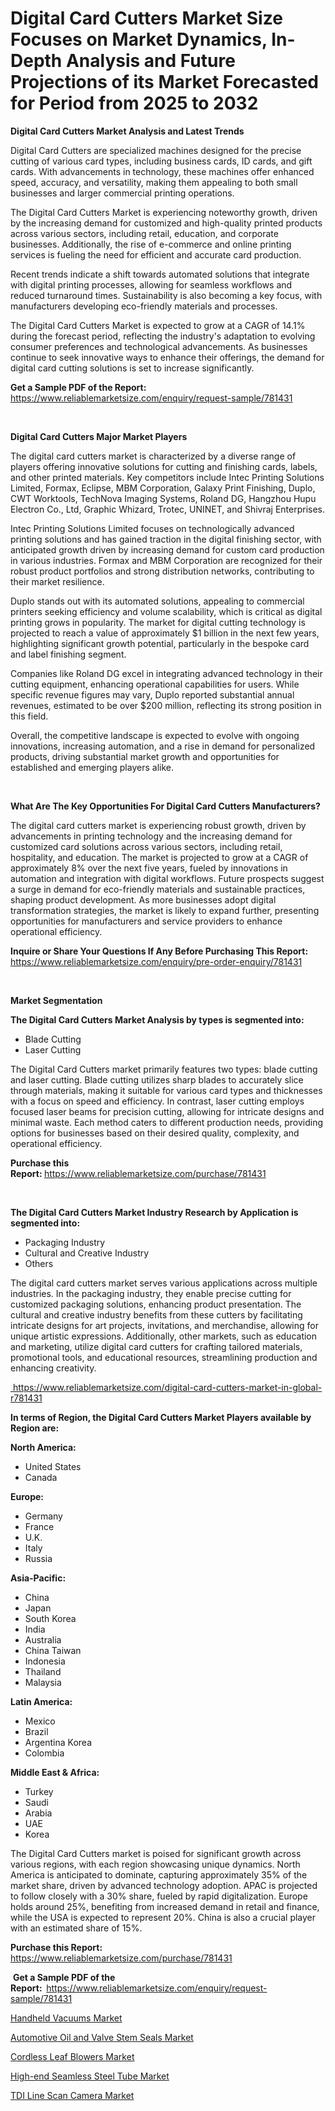<p><h1>Digital Card Cutters Market Size Focuses on Market Dynamics, In-Depth Analysis and Future Projections of its Market Forecasted for Period from 2025 to 2032</h1></p><p><strong>Digital Card Cutters Market Analysis and Latest Trends</strong></p>
<p><p>Digital Card Cutters are specialized machines designed for the precise cutting of various card types, including business cards, ID cards, and gift cards. With advancements in technology, these machines offer enhanced speed, accuracy, and versatility, making them appealing to both small businesses and larger commercial printing operations. </p><p>The Digital Card Cutters Market is experiencing noteworthy growth, driven by the increasing demand for customized and high-quality printed products across various sectors, including retail, education, and corporate businesses. Additionally, the rise of e-commerce and online printing services is fueling the need for efficient and accurate card production. </p><p>Recent trends indicate a shift towards automated solutions that integrate with digital printing processes, allowing for seamless workflows and reduced turnaround times. Sustainability is also becoming a key focus, with manufacturers developing eco-friendly materials and processes. </p><p>The Digital Card Cutters Market is expected to grow at a CAGR of 14.1% during the forecast period, reflecting the industry's adaptation to evolving consumer preferences and technological advancements. As businesses continue to seek innovative ways to enhance their offerings, the demand for digital card cutting solutions is set to increase significantly.</p></p>
<p><strong>Get a Sample PDF of the Report:&nbsp;</strong> <a href="https://www.reliablemarketsize.com/enquiry/request-sample/781431?utm_campaign=2008&utm_medium=2&utm_source=Github&utm_content=ia&utm_term=26032025&utm_id=digital-card-cutters">https://www.reliablemarketsize.com/enquiry/request-sample/781431</a></p>
<p>&nbsp;</p>
<p><strong>Digital Card Cutters Major Market Players</strong></p>
<p><p>The digital card cutters market is characterized by a diverse range of players offering innovative solutions for cutting and finishing cards, labels, and other printed materials. Key competitors include Intec Printing Solutions Limited, Formax, Eclipse, MBM Corporation, Galaxy Print Finishing, Duplo, CWT Worktools, TechNova Imaging Systems, Roland DG, Hangzhou Hupu Electron Co., Ltd, Graphic Whizard, Trotec, UNINET, and Shivraj Enterprises. </p><p>Intec Printing Solutions Limited focuses on technologically advanced printing solutions and has gained traction in the digital finishing sector, with anticipated growth driven by increasing demand for custom card production in various industries. Formax and MBM Corporation are recognized for their robust product portfolios and strong distribution networks, contributing to their market resilience. </p><p>Duplo stands out with its automated solutions, appealing to commercial printers seeking efficiency and volume scalability, which is critical as digital printing grows in popularity. The market for digital cutting technology is projected to reach a value of approximately $1 billion in the next few years, highlighting significant growth potential, particularly in the bespoke card and label finishing segment.</p><p>Companies like Roland DG excel in integrating advanced technology in their cutting equipment, enhancing operational capabilities for users. While specific revenue figures may vary, Duplo reported substantial annual revenues, estimated to be over $200 million, reflecting its strong position in this field. </p><p>Overall, the competitive landscape is expected to evolve with ongoing innovations, increasing automation, and a rise in demand for personalized products, driving substantial market growth and opportunities for established and emerging players alike.</p></p>
<p>&nbsp;</p>
<p><strong>What Are The Key Opportunities For Digital Card Cutters Manufacturers?</strong></p>
<p><p>The digital card cutters market is experiencing robust growth, driven by advancements in printing technology and the increasing demand for customized card solutions across various sectors, including retail, hospitality, and education. The market is projected to grow at a CAGR of approximately 8% over the next five years, fueled by innovations in automation and integration with digital workflows. Future prospects suggest a surge in demand for eco-friendly materials and sustainable practices, shaping product development. As more businesses adopt digital transformation strategies, the market is likely to expand further, presenting opportunities for manufacturers and service providers to enhance operational efficiency.</p></p>
<p><strong>Inquire or Share Your Questions If Any Before Purchasing This Report:</strong> <a href="https://www.reliablemarketsize.com/enquiry/pre-order-enquiry/781431?utm_campaign=2008&utm_medium=2&utm_source=Github&utm_content=ia&utm_term=26032025&utm_id=digital-card-cutters">https://www.reliablemarketsize.com/enquiry/pre-order-enquiry/781431</a></p>
<p>&nbsp;</p>
<p><strong>Market Segmentation</strong></p>
<p><strong>The Digital Card Cutters Market Analysis by types is segmented into:</strong></p>
<p><ul><li>Blade Cutting</li><li>Laser Cutting</li></ul></p>
<p><p>The Digital Card Cutters market primarily features two types: blade cutting and laser cutting. Blade cutting utilizes sharp blades to accurately slice through materials, making it suitable for various card types and thicknesses with a focus on speed and efficiency. In contrast, laser cutting employs focused laser beams for precision cutting, allowing for intricate designs and minimal waste. Each method caters to different production needs, providing options for businesses based on their desired quality, complexity, and operational efficiency.</p></p>
<p><strong>Purchase this Report:&nbsp;</strong><a href="https://www.reliablemarketsize.com/purchase/781431?utm_campaign=2008&utm_medium=2&utm_source=Github&utm_content=ia&utm_term=26032025&utm_id=digital-card-cutters">https://www.reliablemarketsize.com/purchase/781431</a></p>
<p>&nbsp;</p>
<p><strong>The Digital Card Cutters Market Industry Research by Application is segmented into:</strong></p>
<p><ul><li>Packaging Industry</li><li>Cultural and Creative Industry</li><li>Others</li></ul></p>
<p><p>The digital card cutters market serves various applications across multiple industries. In the packaging industry, they enable precise cutting for customized packaging solutions, enhancing product presentation. The cultural and creative industry benefits from these cutters by facilitating intricate designs for art projects, invitations, and merchandise, allowing for unique artistic expressions. Additionally, other markets, such as education and marketing, utilize digital card cutters for crafting tailored materials, promotional tools, and educational resources, streamlining production and enhancing creativity.</p></p>
<p><a href="https://www.reliablemarketsize.com/digital-card-cutters-market-in-global-r781431?utm_campaign=2008&utm_medium=2&utm_source=Github&utm_content=ia&utm_term=26032025&utm_id=digital-card-cutters">&nbsp;https://www.reliablemarketsize.com/digital-card-cutters-market-in-global-r781431</a></p>
<p><strong>In terms of Region, the Digital Card Cutters Market Players available by Region are:</strong></p>
<p>
    <p> <strong> North America: </strong>
        <ul>
            <li>United States</li>
            <li>Canada</li>
        </ul>
        </p> 
    <p> <strong> Europe: </strong>
        <ul>
            <li>Germany</li>
            <li>France</li>
            <li>U.K.</li>
            <li>Italy</li>
            <li>Russia</li>
        </ul>
        </p> 
    <p> <strong> Asia-Pacific: </strong>
        <ul>
            <li>China</li>
            <li>Japan</li>
            <li>South Korea</li>
            <li>India</li>
            <li>Australia</li>
            <li>China Taiwan</li>
            <li>Indonesia</li>
            <li>Thailand</li>
            <li>Malaysia</li>
        </ul>
        </p> 
    <p> <strong> Latin America: </strong>
        <ul>
            <li>Mexico</li>
            <li>Brazil</li>
            <li>Argentina Korea</li>
            <li>Colombia</li>
        </ul>
        </p> 
    <p> <strong> Middle East & Africa: </strong>
        <ul>
            <li>Turkey</li>
            <li>Saudi</li>
            <li>Arabia</li>
            <li>UAE</li>
            <li>Korea</li>
        </ul>
    </p>
    </p>
<p><p>The Digital Card Cutters market is poised for significant growth across various regions, with each region showcasing unique dynamics. North America is anticipated to dominate, capturing approximately 35% of the market share, driven by advanced technology adoption. APAC is projected to follow closely with a 30% share, fueled by rapid digitalization. Europe holds around 25%, benefiting from increased demand in retail and finance, while the USA is expected to represent 20%. China is also a crucial player with an estimated share of 15%.</p></p>
<p><strong>Purchase this Report: </strong><a href="https://www.reliablemarketsize.com/purchase/781431?utm_campaign=2008&utm_medium=2&utm_source=Github&utm_content=ia&utm_term=26032025&utm_id=digital-card-cutters">https://www.reliablemarketsize.com/purchase/781431</a></p>
<p>&nbsp;<strong>Get a Sample PDF of the Report:&nbsp;&nbsp;</strong><a href="https://www.reliablemarketsize.com/enquiry/request-sample/781431?utm_campaign=2008&utm_medium=2&utm_source=Github&utm_content=ia&utm_term=26032025&utm_id=digital-card-cutters">https://www.reliablemarketsize.com/enquiry/request-sample/781431</a></p>
<p><strong></strong></p>
<p><p><a href="https://github.com/firdwsermald/Market-Research-Report-List-1/blob/main/handheld-vacuums-market.md?utm_campaign=2008&utm_medium=2&utm_source=Github&utm_content=ia&utm_term=26032025&utm_id=digital-card-cutters">Handheld Vacuums Market</a></p><p><a href="https://github.com/etapaqanee/Market-Research-Report-List-1/blob/main/automotive-oil-and-valve-stem-seals-market.md?utm_campaign=2008&utm_medium=2&utm_source=Github&utm_content=ia&utm_term=26032025&utm_id=digital-card-cutters">Automotive Oil and Valve Stem Seals Market</a></p><p><a href="https://github.com/wilzeryammy/Market-Research-Report-List-1/blob/main/cordless-leaf-blowers-market.md?utm_campaign=2008&utm_medium=2&utm_source=Github&utm_content=ia&utm_term=26032025&utm_id=digital-card-cutters">Cordless Leaf Blowers Market</a></p><p><a href="https://github.com/leptouwrites/Market-Research-Report-List-1/blob/main/high-end-seamless-steel-tube-market.md?utm_campaign=2008&utm_medium=2&utm_source=Github&utm_content=ia&utm_term=26032025&utm_id=digital-card-cutters">High-end Seamless Steel Tube Market</a></p><p><a href="https://github.com/sphaabrose/Market-Research-Report-List-1/blob/main/tdi-line-scan-camera-market.md?utm_campaign=2008&utm_medium=2&utm_source=Github&utm_content=ia&utm_term=26032025&utm_id=digital-card-cutters">TDI Line Scan Camera Market</a></p></p>
